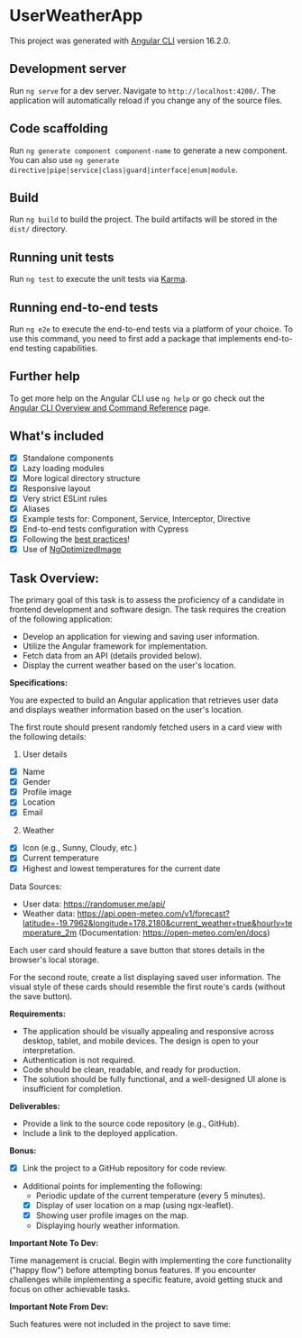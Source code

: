 # UserWeatherApp

This project was generated with [Angular CLI](https://github.com/angular/angular-cli) version 16.2.0.

## Development server

Run `ng serve` for a dev server. Navigate to `http://localhost:4200/`. The application will automatically reload if you change any of the source files.

## Code scaffolding

Run `ng generate component component-name` to generate a new component. You can also use `ng generate directive|pipe|service|class|guard|interface|enum|module`.

## Build

Run `ng build` to build the project. The build artifacts will be stored in the `dist/` directory.

## Running unit tests

Run `ng test` to execute the unit tests via [Karma](https://karma-runner.github.io).

## Running end-to-end tests

Run `ng e2e` to execute the end-to-end tests via a platform of your choice. To use this command, you need to first add a package that implements end-to-end testing capabilities.

## Further help

To get more help on the Angular CLI use `ng help` or go check out the [Angular CLI Overview and Command Reference](https://angular.io/cli) page.


## What's included

- [x] Standalone components
- [x] Lazy loading modules
- [x] More logical directory structure
- [x] Responsive layout
- [x] Very strict ESLint rules
- [x] Aliases
- [x] Example tests for: Component, Service, Interceptor, Directive
- [x] End-to-end tests configuration with Cypress
- [x] Following the [best practices](https://angular.io/guide/styleguide)!
- [x] Use of [NgOptimizedImage](https://angular.io/guide/image-directive)

## Task Overview:

The primary goal of this task is to assess the proficiency of a candidate in frontend development and software design. The task requires the creation of the following application:

- Develop an application for viewing and saving user information.
- Utilize the Angular framework for implementation.
- Fetch data from an API (details provided below).
- Display the current weather based on the user's location.

**Specifications:**

You are expected to build an Angular application that retrieves user data and displays weather information based on the user's location.

The first route should present randomly fetched users in a card view with the following details:

1. User details

- [x] Name
- [x] Gender
- [x] Profile image
- [x] Location
- [x] Email

2. Weather

- [x] Icon (e.g., Sunny, Cloudy, etc.)
- [x] Current temperature
- [x] Highest and lowest temperatures for the current date

Data Sources:

- User data: https://randomuser.me/api/
- Weather data: https://api.open-meteo.com/v1/forecast?latitude=-19.7962&longitude=178.2180&current_weather=true&hourly=temperature_2m (Documentation: https://open-meteo.com/en/docs)

Each user card should feature a save button that stores details in the browser's local storage.

For the second route, create a list displaying saved user information. The visual style of these cards should resemble the first route's cards (without the save button).

**Requirements:**

- The application should be visually appealing and responsive across desktop, tablet, and mobile devices. The design is open to your interpretation.
- Authentication is not required.
- Code should be clean, readable, and ready for production.
- The solution should be fully functional, and a well-designed UI alone is insufficient for completion.

**Deliverables:**

- Provide a link to the source code repository (e.g., GitHub).
- Include a link to the deployed application.

**Bonus:**

- [x] Link the project to a GitHub repository for code review.
- Additional points for implementing the following:
  - Periodic update of the current temperature (every 5 minutes).
  - [x] Display of user location on a map (using ngx-leaflet).
  - [x] Showing user profile images on the map.
  - Displaying hourly weather information.

**Important Note To Dev:**

Time management is crucial. Begin with implementing the core functionality ("happy flow") before attempting bonus features. If you encounter challenges while implementing a specific feature, avoid getting stuck and focus on other achievable tasks.

**Important Note From Dev:**

Such features were not included in the project to save time:
